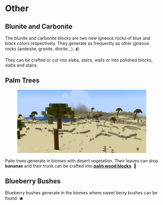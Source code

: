 # Other

## Blunite and Carbonite

The blunite and carbonite blocks are two new igneous rocks of blue and black colors respectively. They generate as frequently as other igneous rocks (andesite, granite, diorite...). 🪨

They can be crafted or cut into slabs, stairs, walls or into polished blocks, slabs and stairs.

## Palm Trees

<figure><img src="../.gitbook/assets/palms.png" alt=""><figcaption></figcaption></figure>

Palm trees generate in biomes with desert vegetation. Their leaves can drop **bananas** and their trunk can be crafted into [**palm wood blocks**](../blocks.md#palm). 🌴

## Blueberry Bushes

Blueberry bushes generate in the biomes where sweet berry bushes can be found. 🫐
